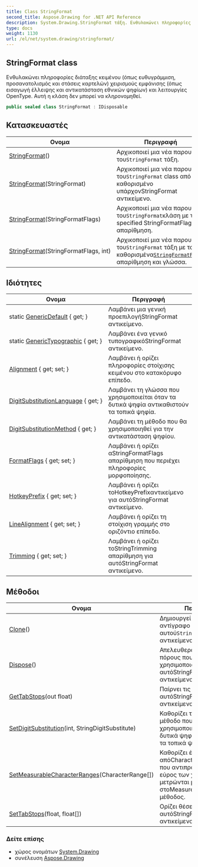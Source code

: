```yaml
---
title: Class StringFormat
second_title: Aspose.Drawing for .NET API Reference
description: System.Drawing.StringFormat τάξη. Ενθυλακώνει πληροφορίες διάταξης κειμένου όπως ευθυγράμμιση προσανατολισμός και στάσεις καρτελών χειρισμούς εμφάνισης όπως εισαγωγή έλλειψης και αντικατάσταση εθνικών ψηφίων και λειτουργίες OpenType. Αυτή η κλάση δεν μπορεί να κληρονομηθεί.
type: docs
weight: 1130
url: /el/net/system.drawing/stringformat/
---
```

## StringFormat class

Ενθυλακώνει πληροφορίες διάταξης κειμένου (όπως ευθυγράμμιση, προσανατολισμός και στάσεις καρτελών) χειρισμούς εμφάνισης (όπως εισαγωγή έλλειψης και αντικατάσταση εθνικών ψηφίων) και λειτουργίες OpenType. Αυτή η κλάση δεν μπορεί να κληρονομηθεί.

```csharp
public sealed class StringFormat : IDisposable
```

## Κατασκευαστές

| Ονομα | Περιγραφή |
| --- | --- |
| [StringFormat](stringformat/#constructor)() | Αρχικοποιεί μια νέα παρουσία του`StringFormat` τάξη. |
| [StringFormat](stringformat/#constructor_1)(StringFormat) | Αρχικοποιεί μια νέα παρουσία του`StringFormat` class από το καθορισμένο υπάρχονStringFormat αντικείμενο. |
| [StringFormat](stringformat/#constructor_2)(StringFormatFlags) | Αρχικοποιεί μια νέα παρουσία του`StringFormat`κλάση με το specified StringFormatFlags απαρίθμηση. |
| [StringFormat](stringformat/#constructor_3)(StringFormatFlags, int) | Αρχικοποιεί μια νέα παρουσία του`StringFormat` τάξη με τα καθορισμένα[`StringFormatFlags`](../stringformatflags/) απαρίθμηση και γλώσσα. |

## Ιδιότητες

| Ονομα | Περιγραφή |
| --- | --- |
| static [GenericDefault](../../system.drawing/stringformat/genericdefault/) { get; } | Λαμβάνει μια γενική προεπιλογήStringFormat αντικείμενο. |
| static [GenericTypographic](../../system.drawing/stringformat/generictypographic/) { get; } | Λαμβάνει ένα γενικό τυπογραφικόStringFormat αντικείμενο. |
| [Alignment](../../system.drawing/stringformat/alignment/) { get; set; } | Λαμβάνει ή ορίζει πληροφορίες στοίχισης κειμένου στο κατακόρυφο επίπεδο. |
| [DigitSubstitutionLanguage](../../system.drawing/stringformat/digitsubstitutionlanguage/) { get; } | Λαμβάνει τη γλώσσα που χρησιμοποιείται όταν τα δυτικά ψηφία αντικαθιστούν τα τοπικά ψηφία. |
| [DigitSubstitutionMethod](../../system.drawing/stringformat/digitsubstitutionmethod/) { get; } | Λαμβάνει τη μέθοδο που θα χρησιμοποιηθεί για την αντικατάσταση ψηφίου. |
| [FormatFlags](../../system.drawing/stringformat/formatflags/) { get; set; } | Λαμβάνει ή ορίζει αStringFormatFlags απαρίθμηση που περιέχει πληροφορίες μορφοποίησης. |
| [HotkeyPrefix](../../system.drawing/stringformat/hotkeyprefix/) { get; set; } | Λαμβάνει ή ορίζει τοHotkeyPrefixαντικείμενο για αυτόStringFormat αντικείμενο. |
| [LineAlignment](../../system.drawing/stringformat/linealignment/) { get; set; } | Λαμβάνει ή ορίζει τη στοίχιση γραμμής στο οριζόντιο επίπεδο. |
| [Trimming](../../system.drawing/stringformat/trimming/) { get; set; } | Λαμβάνει ή ορίζει τοStringTrimming απαρίθμηση για αυτόStringFormat αντικείμενο. |

## Μέθοδοι

| Ονομα | Περιγραφή |
| --- | --- |
| [Clone](../../system.drawing/stringformat/clone/)() | Δημιουργεί ένα ακριβές αντίγραφο αυτού`StringFormat` αντικείμενο. |
| [Dispose](../../system.drawing/stringformat/dispose/)() | Απελευθερώνει όλους τους πόρους που χρησιμοποιούνται από αυτόStringFormat αντικείμενο. |
| [GetTabStops](../../system.drawing/stringformat/gettabstops/)(out float) | Παίρνει τις καρτέλες για αυτόStringFormat αντικείμενο. |
| [SetDigitSubstitution](../../system.drawing/stringformat/setdigitsubstitution/)(int, StringDigitSubstitute) | Καθορίζει τη γλώσσα και τη μέθοδο που θα χρησιμοποιηθεί όταν τα δυτικά ψηφία αντικαθιστούν τα τοπικά ψηφία. |
| [SetMeasurableCharacterRanges](../../system.drawing/stringformat/setmeasurablecharacterranges/)(CharacterRange[]) | Καθορίζει έναν πίνακα απόCharacterRange δομές που αντιπροσωπεύουν το εύρος των χαρακτήρων που μετρώνται με μια κλήση στοMeasureCharacterRanges μέθοδος. |
| [SetTabStops](../../system.drawing/stringformat/settabstops/)(float, float[]) | Ορίζει θέσεις καρτελών για αυτόStringFormat αντικείμενο. |

### Δείτε επίσης

* χώρος ονομάτων [System.Drawing](../../system.drawing/)
* συνέλευση [Aspose.Drawing](../../)


